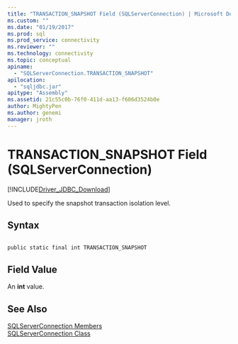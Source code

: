 ```yaml
---
title: "TRANSACTION_SNAPSHOT Field (SQLServerConnection) | Microsoft Docs"
ms.custom: ""
ms.date: "01/19/2017"
ms.prod: sql
ms.prod_service: connectivity
ms.reviewer: ""
ms.technology: connectivity
ms.topic: conceptual
apiname: 
  - "SQLServerConnection.TRANSACTION_SNAPSHOT"
apilocation: 
  - "sqljdbc.jar"
apitype: "Assembly"
ms.assetid: 21c55c0b-76f0-411d-aa13-f606d3524b0e
author: MightyPen
ms.author: genemi
manager: jroth
---
```

# TRANSACTION_SNAPSHOT Field (SQLServerConnection)
[!INCLUDE[Driver_JDBC_Download](../../../includes/driver_jdbc_download.md)]

  Used to specify the snapshot transaction isolation level.  
  
## Syntax  
  
```  
  
public static final int TRANSACTION_SNAPSHOT  
```  
  
## Field Value  
 An **int** value.  
  
## See Also  
 [SQLServerConnection Members](../../../connect/jdbc/reference/sqlserverconnection-members.md)   
 [SQLServerConnection Class](../../../connect/jdbc/reference/sqlserverconnection-class.md)  
  
  
